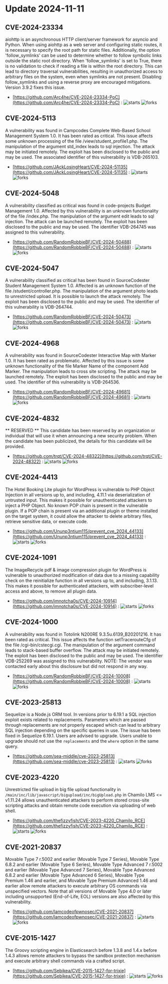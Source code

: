 # Update 2024-11-11
## CVE-2024-23334
 aiohttp is an asynchronous HTTP client/server framework for asyncio and Python. When using aiohttp as a web server and configuring static routes, it is necessary to specify the root path for static files. Additionally, the option 'follow_symlinks' can be used to determine whether to follow symbolic links outside the static root directory. When 'follow_symlinks' is set to True, there is no validation to check if reading a file is within the root directory. This can lead to directory traversal vulnerabilities, resulting in unauthorized access to arbitrary files on the system, even when symlinks are not present. Disabling follow_symlinks and using a reverse proxy are encouraged mitigations. Version 3.9.2 fixes this issue.

- [https://github.com/Arc4he/CVE-2024-23334-PoC](https://github.com/Arc4he/CVE-2024-23334-PoC) :  ![starts](https://img.shields.io/github/stars/Arc4he/CVE-2024-23334-PoC.svg) ![forks](https://img.shields.io/github/forks/Arc4he/CVE-2024-23334-PoC.svg)


## CVE-2024-5113
 A vulnerability was found in Campcodes Complete Web-Based School Management System 1.0. It has been rated as critical. This issue affects some unknown processing of the file /view/student_profile1.php. The manipulation of the argument std_index leads to sql injection. The attack may be initiated remotely. The exploit has been disclosed to the public and may be used. The associated identifier of this vulnerability is VDB-265103.

- [https://github.com/JAckLosingHeart/CVE-2024-51135](https://github.com/JAckLosingHeart/CVE-2024-51135) :  ![starts](https://img.shields.io/github/stars/JAckLosingHeart/CVE-2024-51135.svg) ![forks](https://img.shields.io/github/forks/JAckLosingHeart/CVE-2024-51135.svg)


## CVE-2024-5048
 A vulnerability classified as critical was found in code-projects Budget Management 1.0. Affected by this vulnerability is an unknown functionality of the file /index.php. The manipulation of the argument edit leads to sql injection. The attack can be launched remotely. The exploit has been disclosed to the public and may be used. The identifier VDB-264745 was assigned to this vulnerability.

- [https://github.com/RandomRobbieBF/CVE-2024-50488](https://github.com/RandomRobbieBF/CVE-2024-50488) :  ![starts](https://img.shields.io/github/stars/RandomRobbieBF/CVE-2024-50488.svg) ![forks](https://img.shields.io/github/forks/RandomRobbieBF/CVE-2024-50488.svg)


## CVE-2024-5047
 A vulnerability classified as critical has been found in SourceCodester Student Management System 1.0. Affected is an unknown function of the file /student/controller.php. The manipulation of the argument photo leads to unrestricted upload. It is possible to launch the attack remotely. The exploit has been disclosed to the public and may be used. The identifier of this vulnerability is VDB-264744.

- [https://github.com/RandomRobbieBF/CVE-2024-50473](https://github.com/RandomRobbieBF/CVE-2024-50473) :  ![starts](https://img.shields.io/github/stars/RandomRobbieBF/CVE-2024-50473.svg) ![forks](https://img.shields.io/github/forks/RandomRobbieBF/CVE-2024-50473.svg)


## CVE-2024-4968
 A vulnerability was found in SourceCodester Interactive Map with Marker 1.0. It has been rated as problematic. Affected by this issue is some unknown functionality of the file Marker Name of the component Add Marker. The manipulation leads to cross site scripting. The attack may be launched remotely. The exploit has been disclosed to the public and may be used. The identifier of this vulnerability is VDB-264536.

- [https://github.com/RandomRobbieBF/CVE-2024-49681](https://github.com/RandomRobbieBF/CVE-2024-49681) :  ![starts](https://img.shields.io/github/stars/RandomRobbieBF/CVE-2024-49681.svg) ![forks](https://img.shields.io/github/forks/RandomRobbieBF/CVE-2024-49681.svg)


## CVE-2024-4832
 ** RESERVED ** This candidate has been reserved by an organization or individual that will use it when announcing a new security problem. When the candidate has been publicized, the details for this candidate will be provided.

- [https://github.com/trqt/CVE-2024-48322](https://github.com/trqt/CVE-2024-48322) :  ![starts](https://img.shields.io/github/stars/trqt/CVE-2024-48322.svg) ![forks](https://img.shields.io/github/forks/trqt/CVE-2024-48322.svg)


## CVE-2024-4413
 The Hotel Booking Lite plugin for WordPress is vulnerable to PHP Object Injection in all versions up to, and including, 4.11.1 via deserialization of untrusted input. This makes it possible for unauthenticated attackers to inject a PHP Object. No known POP chain is present in the vulnerable plugin. If a POP chain is present via an additional plugin or theme installed on the target system, it could allow the attacker to delete arbitrary files, retrieve sensitive data, or execute code.

- [https://github.com/Ununp3ntium115/prevent_cve_2024_44133](https://github.com/Ununp3ntium115/prevent_cve_2024_44133) :  ![starts](https://img.shields.io/github/stars/Ununp3ntium115/prevent_cve_2024_44133.svg) ![forks](https://img.shields.io/github/forks/Ununp3ntium115/prevent_cve_2024_44133.svg)


## CVE-2024-1091
 The ImageRecycle pdf &amp; image compression plugin for WordPress is vulnerable to unauthorized modification of data due to a missing capability check on the reinitialize function in all versions up to, and including, 3.1.13. This makes it possible for authenticated attackers, with subscriber-level access and above, to remove all plugin data.

- [https://github.com/imnotcha0s/CVE-2024-10914](https://github.com/imnotcha0s/CVE-2024-10914) :  ![starts](https://img.shields.io/github/stars/imnotcha0s/CVE-2024-10914.svg) ![forks](https://img.shields.io/github/forks/imnotcha0s/CVE-2024-10914.svg)


## CVE-2024-1000
 A vulnerability was found in Totolink N200RE 9.3.5u.6139_B20201216. It has been rated as critical. This issue affects the function setTracerouteCfg of the file /cgi-bin/cstecgi.cgi. The manipulation of the argument command leads to stack-based buffer overflow. The attack may be initiated remotely. The exploit has been disclosed to the public and may be used. The identifier VDB-252269 was assigned to this vulnerability. NOTE: The vendor was contacted early about this disclosure but did not respond in any way.

- [https://github.com/RandomRobbieBF/CVE-2024-10008](https://github.com/RandomRobbieBF/CVE-2024-10008) :  ![starts](https://img.shields.io/github/stars/RandomRobbieBF/CVE-2024-10008.svg) ![forks](https://img.shields.io/github/forks/RandomRobbieBF/CVE-2024-10008.svg)


## CVE-2023-25813
 Sequelize is a Node.js ORM tool. In versions prior to 6.19.1 a SQL injection exploit exists related to replacements. Parameters which are passed through replacements are not properly escaped which can lead to arbitrary SQL injection depending on the specific queries in use. The issue has been fixed in Sequelize 6.19.1. Users are advised to upgrade. Users unable to upgrade should not use the `replacements` and the `where` option in the same query.

- [https://github.com/sea-middle/cve-2023-25813](https://github.com/sea-middle/cve-2023-25813) :  ![starts](https://img.shields.io/github/stars/sea-middle/cve-2023-25813.svg) ![forks](https://img.shields.io/github/forks/sea-middle/cve-2023-25813.svg)


## CVE-2023-4220
 Unrestricted file upload in big file upload functionality in `/main/inc/lib/javascript/bigupload/inc/bigUpload.php` in Chamilo LMS &lt;= v1.11.24 allows unauthenticated attackers to perform stored cross-site scripting attacks and obtain remote code execution via uploading of web shell.

- [https://github.com/thefizzyfish/CVE-2023-4220_Chamilo_RCE](https://github.com/thefizzyfish/CVE-2023-4220_Chamilo_RCE) :  ![starts](https://img.shields.io/github/stars/thefizzyfish/CVE-2023-4220_Chamilo_RCE.svg) ![forks](https://img.shields.io/github/forks/thefizzyfish/CVE-2023-4220_Chamilo_RCE.svg)


## CVE-2021-20837
 Movable Type 7 r.5002 and earlier (Movable Type 7 Series), Movable Type 6.8.2 and earlier (Movable Type 6 Series), Movable Type Advanced 7 r.5002 and earlier (Movable Type Advanced 7 Series), Movable Type Advanced 6.8.2 and earlier (Movable Type Advanced 6 Series), Movable Type Premium 1.46 and earlier, and Movable Type Premium Advanced 1.46 and earlier allow remote attackers to execute arbitrary OS commands via unspecified vectors. Note that all versions of Movable Type 4.0 or later including unsupported (End-of-Life, EOL) versions are also affected by this vulnerability.

- [https://github.com/lamcodeofpwnosec/CVE-2021-20837](https://github.com/lamcodeofpwnosec/CVE-2021-20837) :  ![starts](https://img.shields.io/github/stars/lamcodeofpwnosec/CVE-2021-20837.svg) ![forks](https://img.shields.io/github/forks/lamcodeofpwnosec/CVE-2021-20837.svg)


## CVE-2015-1427
 The Groovy scripting engine in Elasticsearch before 1.3.8 and 1.4.x before 1.4.3 allows remote attackers to bypass the sandbox protection mechanism and execute arbitrary shell commands via a crafted script.

- [https://github.com/Sebikea/CVE-2015-1427-for-trixie](https://github.com/Sebikea/CVE-2015-1427-for-trixie) :  ![starts](https://img.shields.io/github/stars/Sebikea/CVE-2015-1427-for-trixie.svg) ![forks](https://img.shields.io/github/forks/Sebikea/CVE-2015-1427-for-trixie.svg)

